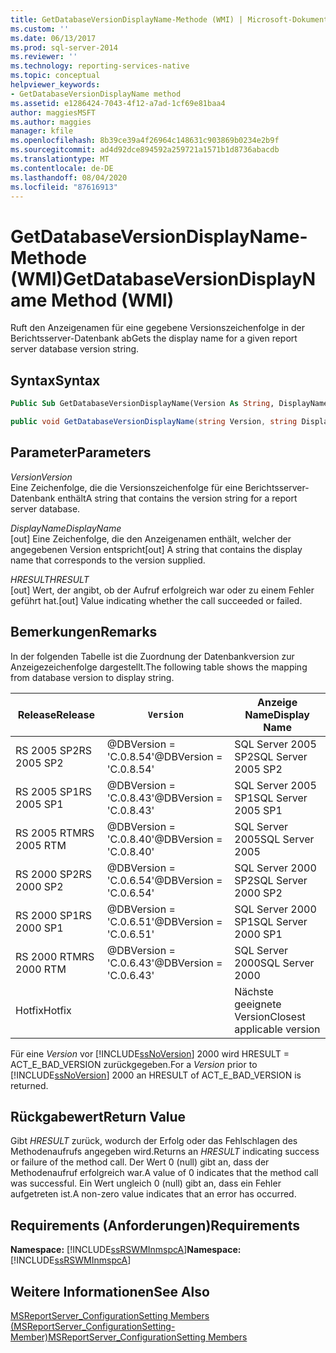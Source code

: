 ```yaml
---
title: GetDatabaseVersionDisplayName-Methode (WMI) | Microsoft-Dokumentation
ms.custom: ''
ms.date: 06/13/2017
ms.prod: sql-server-2014
ms.reviewer: ''
ms.technology: reporting-services-native
ms.topic: conceptual
helpviewer_keywords:
- GetDatabaseVersionDisplayName method
ms.assetid: e1286424-7043-4f12-a7ad-1cf69e81baa4
author: maggiesMSFT
ms.author: maggies
manager: kfile
ms.openlocfilehash: 8b39ce39a4f26964c148631c903869b0234e2b9f
ms.sourcegitcommit: ad4d92dce894592a259721a1571b1d8736abacdb
ms.translationtype: MT
ms.contentlocale: de-DE
ms.lasthandoff: 08/04/2020
ms.locfileid: "87616913"
---
```

# <a name="getdatabaseversiondisplayname-method-wmi"></a><span data-ttu-id="aef9a-102">GetDatabaseVersionDisplayName-Methode (WMI)</span><span class="sxs-lookup"><span data-stu-id="aef9a-102">GetDatabaseVersionDisplayName Method (WMI)</span></span>
  <span data-ttu-id="aef9a-103">Ruft den Anzeigenamen für eine gegebene Versionszeichenfolge in der Berichtsserver-Datenbank ab</span><span class="sxs-lookup"><span data-stu-id="aef9a-103">Gets the display name for a given report server database version string.</span></span>  
  
## <a name="syntax"></a><span data-ttu-id="aef9a-104">Syntax</span><span class="sxs-lookup"><span data-stu-id="aef9a-104">Syntax</span></span>  
  
```vb  
Public Sub GetDatabaseVersionDisplayName(Version As String, DisplayName As String, ByRef HRESULT As Int32)  
```  
  
```csharp  
public void GetDatabaseVersionDisplayName(string Version, string DisplayName, out Int32 HRESULT);  
```  
  
## <a name="parameters"></a><span data-ttu-id="aef9a-105">Parameter</span><span class="sxs-lookup"><span data-stu-id="aef9a-105">Parameters</span></span>  
 <span data-ttu-id="aef9a-106">*Version*</span><span class="sxs-lookup"><span data-stu-id="aef9a-106">*Version*</span></span>  
 <span data-ttu-id="aef9a-107">Eine Zeichenfolge, die die Versionszeichenfolge für eine Berichtsserver-Datenbank enthält</span><span class="sxs-lookup"><span data-stu-id="aef9a-107">A string that contains the version string for a report server database.</span></span>  
  
 <span data-ttu-id="aef9a-108">*DisplayName*</span><span class="sxs-lookup"><span data-stu-id="aef9a-108">*DisplayName*</span></span>  
 <span data-ttu-id="aef9a-109">[out] Eine Zeichenfolge, die den Anzeigenamen enthält, welcher der angegebenen Version entspricht</span><span class="sxs-lookup"><span data-stu-id="aef9a-109">[out] A string that contains the display name that corresponds to the version supplied.</span></span>  
  
 <span data-ttu-id="aef9a-110">*HRESULT*</span><span class="sxs-lookup"><span data-stu-id="aef9a-110">*HRESULT*</span></span>  
 <span data-ttu-id="aef9a-111">[out] Wert, der angibt, ob der Aufruf erfolgreich war oder zu einem Fehler geführt hat.</span><span class="sxs-lookup"><span data-stu-id="aef9a-111">[out] Value indicating whether the call succeeded or failed.</span></span>  
  
## <a name="remarks"></a><span data-ttu-id="aef9a-112">Bemerkungen</span><span class="sxs-lookup"><span data-stu-id="aef9a-112">Remarks</span></span>  
 <span data-ttu-id="aef9a-113">In der folgenden Tabelle ist die Zuordnung der Datenbankversion zur Anzeigezeichenfolge dargestellt.</span><span class="sxs-lookup"><span data-stu-id="aef9a-113">The following table shows the mapping from database version to display string.</span></span>  
  
|<span data-ttu-id="aef9a-114">**Release**</span><span class="sxs-lookup"><span data-stu-id="aef9a-114">**Release**</span></span>|`Version`|<span data-ttu-id="aef9a-115">**Anzeige Name**</span><span class="sxs-lookup"><span data-stu-id="aef9a-115">**Display Name**</span></span>|  
|-----------------|-----------------|----------------------|  
|<span data-ttu-id="aef9a-116">RS 2005 SP2</span><span class="sxs-lookup"><span data-stu-id="aef9a-116">RS 2005 SP2</span></span>|<span data-ttu-id="aef9a-117">@DBVersion = 'C.0.8.54'</span><span class="sxs-lookup"><span data-stu-id="aef9a-117">@DBVersion = 'C.0.8.54'</span></span>|<span data-ttu-id="aef9a-118">SQL Server 2005 SP2</span><span class="sxs-lookup"><span data-stu-id="aef9a-118">SQL Server 2005 SP2</span></span>|  
|<span data-ttu-id="aef9a-119">RS 2005 SP1</span><span class="sxs-lookup"><span data-stu-id="aef9a-119">RS 2005 SP1</span></span>|<span data-ttu-id="aef9a-120">@DBVersion = 'C.0.8.43'</span><span class="sxs-lookup"><span data-stu-id="aef9a-120">@DBVersion = 'C.0.8.43'</span></span>|<span data-ttu-id="aef9a-121">SQL Server 2005 SP1</span><span class="sxs-lookup"><span data-stu-id="aef9a-121">SQL Server 2005 SP1</span></span>|  
|<span data-ttu-id="aef9a-122">RS 2005 RTM</span><span class="sxs-lookup"><span data-stu-id="aef9a-122">RS 2005 RTM</span></span>|<span data-ttu-id="aef9a-123">@DBVersion = 'C.0.8.40'</span><span class="sxs-lookup"><span data-stu-id="aef9a-123">@DBVersion = 'C.0.8.40'</span></span>|<span data-ttu-id="aef9a-124">SQL Server 2005</span><span class="sxs-lookup"><span data-stu-id="aef9a-124">SQL Server 2005</span></span>|  
|<span data-ttu-id="aef9a-125">RS 2000 SP2</span><span class="sxs-lookup"><span data-stu-id="aef9a-125">RS 2000 SP2</span></span>|<span data-ttu-id="aef9a-126">@DBVersion = 'C.0.6.54'</span><span class="sxs-lookup"><span data-stu-id="aef9a-126">@DBVersion = 'C.0.6.54'</span></span>|<span data-ttu-id="aef9a-127">SQL Server 2000 SP2</span><span class="sxs-lookup"><span data-stu-id="aef9a-127">SQL Server 2000 SP2</span></span>|  
|<span data-ttu-id="aef9a-128">RS 2000 SP1</span><span class="sxs-lookup"><span data-stu-id="aef9a-128">RS 2000 SP1</span></span>|<span data-ttu-id="aef9a-129">@DBVersion = 'C.0.6.51'</span><span class="sxs-lookup"><span data-stu-id="aef9a-129">@DBVersion = 'C.0.6.51'</span></span>|<span data-ttu-id="aef9a-130">SQL Server 2000 SP1</span><span class="sxs-lookup"><span data-stu-id="aef9a-130">SQL Server 2000 SP1</span></span>|  
|<span data-ttu-id="aef9a-131">RS 2000 RTM</span><span class="sxs-lookup"><span data-stu-id="aef9a-131">RS 2000 RTM</span></span>|<span data-ttu-id="aef9a-132">@DBVersion = 'C.0.6.43'</span><span class="sxs-lookup"><span data-stu-id="aef9a-132">@DBVersion = 'C.0.6.43'</span></span>|<span data-ttu-id="aef9a-133">SQL Server 2000</span><span class="sxs-lookup"><span data-stu-id="aef9a-133">SQL Server 2000</span></span>|  
|<span data-ttu-id="aef9a-134">Hotfix</span><span class="sxs-lookup"><span data-stu-id="aef9a-134">Hotfix</span></span>||<span data-ttu-id="aef9a-135">Nächste geeignete Version</span><span class="sxs-lookup"><span data-stu-id="aef9a-135">Closest applicable version</span></span>|  
  
 <span data-ttu-id="aef9a-136">Für eine *Version* vor [!INCLUDE[ssNoVersion](../../includes/ssnoversion-md.md)] 2000 wird HRESULT = ACT_E_BAD_VERSION zurückgegeben.</span><span class="sxs-lookup"><span data-stu-id="aef9a-136">For a *Version* prior to [!INCLUDE[ssNoVersion](../../includes/ssnoversion-md.md)] 2000 an HRESULT of ACT_E_BAD_VERSION is returned.</span></span>  
  
## <a name="return-value"></a><span data-ttu-id="aef9a-137">Rückgabewert</span><span class="sxs-lookup"><span data-stu-id="aef9a-137">Return Value</span></span>  
 <span data-ttu-id="aef9a-138">Gibt *HRESULT* zurück, wodurch der Erfolg oder das Fehlschlagen des Methodenaufrufs angegeben wird.</span><span class="sxs-lookup"><span data-stu-id="aef9a-138">Returns an *HRESULT* indicating success or failure of the method call.</span></span> <span data-ttu-id="aef9a-139">Der Wert 0 (null) gibt an, dass der Methodenaufruf erfolgreich war.</span><span class="sxs-lookup"><span data-stu-id="aef9a-139">A value of 0 indicates that the method call was successful.</span></span> <span data-ttu-id="aef9a-140">Ein Wert ungleich 0 (null) gibt an, dass ein Fehler aufgetreten ist.</span><span class="sxs-lookup"><span data-stu-id="aef9a-140">A non-zero value indicates that an error has occurred.</span></span>  
  
## <a name="requirements"></a><span data-ttu-id="aef9a-141">Requirements (Anforderungen)</span><span class="sxs-lookup"><span data-stu-id="aef9a-141">Requirements</span></span>  
 <span data-ttu-id="aef9a-142">**Namespace:** [!INCLUDE[ssRSWMInmspcA](../../includes/ssrswminmspca-md.md)]</span><span class="sxs-lookup"><span data-stu-id="aef9a-142">**Namespace:** [!INCLUDE[ssRSWMInmspcA](../../includes/ssrswminmspca-md.md)]</span></span>  
  
## <a name="see-also"></a><span data-ttu-id="aef9a-143">Weitere Informationen</span><span class="sxs-lookup"><span data-stu-id="aef9a-143">See Also</span></span>  
 [<span data-ttu-id="aef9a-144">MSReportServer_ConfigurationSetting Members (MSReportServer_ConfigurationSetting-Member)</span><span class="sxs-lookup"><span data-stu-id="aef9a-144">MSReportServer_ConfigurationSetting Members</span></span>](msreportserver-configurationsetting-members.md)  
  
  
